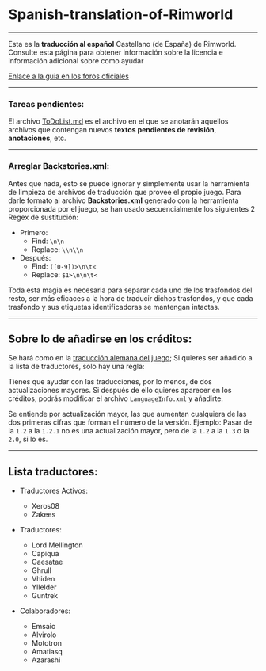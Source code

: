 # Spanish-translation-of-Rimworld
---
Esta es la **traducción al español** Castellano (de España) de Rimworld.
Consulte esta página para obtener información sobre la licencia e información adicional sobre como ayudar

[Enlace a la guia en los foros oficiales](http://ludeon.com/forums/index.php?topic=2933.0)

---
### Tareas pendientes:
El archivo [ToDoList.md](ToDoList.md) es el archivo en el que se anotarán aquellos archivos que contengan nuevos **textos pendientes de revisión**, **anotaciones**, etc.

---
### Arreglar **Backstories.xml**:
Antes que nada, esto se puede ignorar y simplemente usar la herramienta de limpieza de archivos de traducción que provee el propio juego.
Para darle formato al archivo **Backstories.xml** generado con la herramienta proporcionada por el juego, se han usado secuencialmente los siguientes 2 Regex de sustitución:
* Primero:
	* Find:		```\n\n```
	* Replace:	```\\n\\n```
* Después:
	* Find:		```([0-9])>\n\t<```
	* Replace:	```$1>\n\n\t<```

Toda esta magia es necesaria para separar cada uno de los trasfondos del resto, ser más eficaces a la hora de traducir dichos trasfondos, y que cada trasfondo y sus etiquetas identificadoras se mantengan intactas.

---
## Sobre lo de añadirse en los créditos:
Se hará como en la [traducción alemana del juego](https://github.com/Ludeon/RimWorld-de);
Si quieres ser añadido a la lista de traductores, solo hay una regla:

Tienes que ayudar con las traducciones, por lo menos, de dos actualizaciones mayores.
Si después de ello quieres aparecer en los créditos, podrás modificar el archivo ```LanguageInfo.xml``` y añadirte.

Se entiende por actualización mayor, las que aumentan cualquiera de las dos primeras cifras que forman el número de la versión.
Ejemplo: Pasar de la ```1.2``` a la ```1.2.1``` no es una actualización mayor, pero de la ```1.2``` a la ```1.3``` o la ```2.0```, si lo es.

---
## Lista  traductores:

* Traductores Activos:
	* Xeros08 
	* Zakees


* Traductores:
	* Lord Mellington
	* Capiqua 
	* Gaesatae 
	* Ghrull
	* Vhiden
	* Yllelder
	* Guntrek


* Colaboradores:
	* Emsaic
	* Alvirolo
	* Mototron
	* Amatiasq
	* Azarashi
